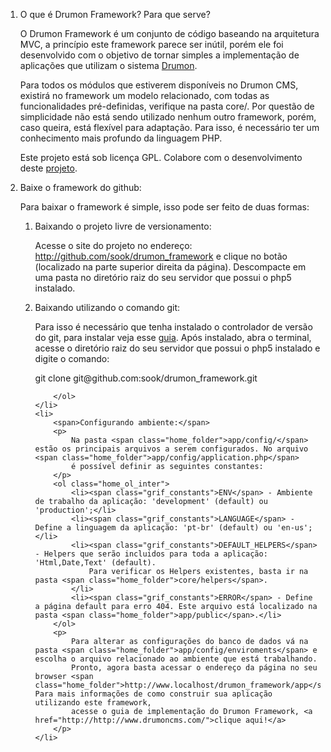<ol>
	<li>
		<span>O que é Drumon Framework? Para que serve?</span>
		<p>	O Drumon Framework é um conjunto de código baseando na arquitetura MVC, a princípio este framework parece 
			ser inútil, porém ele foi desenvolvido com o objetivo de tornar simples a implementação de aplicações que 
			utilizam o sistema <a href="http://www.drumoncms.com/">Drumon</a>. 
		</p>
		<p>Para todos os módulos que estiverem disponíveis no Drumon CMS, existirá no framework um modelo relacionado, com todas as funcionalidades pré-definidas, 
			verifique na pasta <span class="home_folder">core/</span>. Por questão de simplicidade não está sendo utilizado nenhum outro framework, 
			porém, caso queira, está flexível para adaptação. Para isso, é necessário ter um conhecimento mais profundo 
			da linguagem PHP.
		</p>
		<p>
			Este projeto está sob licença GPL. Colabore com o desenvolvimento deste  <a href="http://github.com/sook/drumon_framework" target="_blank">projeto</a>.
		</p>
	</li>
	<li>
		<span>Baixe o framework do github:</span>
		<p>Para baixar o framework é simple, isso pode ser feito de duas formas:</p>
		<ol class="home_ol_inter">
			<li>
				<span>Baixando o projeto livre de versionamento:</span>
				<p>Acesse o site do projeto no endereço: <a href="http://github.com/sook/drumon_framework" target="_blank">http://github.com/sook/drumon_framework</a> e clique no botão 
					<img src="media/btdwnsource.png" alt=""> (localizado na parte superior direita da página). Descompacte
					 em uma pasta no diretório raiz do seu servidor que possui o php5 instalado.
				</p>
			</li>
			<li>
				<span>Baixando utilizando o comando git:</span>
				<p>Para isso é necessário que tenha instalado o controlador de versão do  <span class="destqhome">git</span>,
					 para instalar veja esse <a href="http://book.git-scm.com/2_installing_git.html">guia</a>. Após instalado, abra o terminal, acesse o diretório raiz do seu servidor 
					que possui o php5 instalado e digite o comando: 
				</p>
				<p><span class="home_prompt">git clone git@github.com:sook/drumon_framework.git</span></p>
			</li>
			
		</ol>
	</li>
	<li>
		<span>Configurando ambiente:</span>
		<p>
			Na pasta <span class="home_folder">app/config/</span> estão os principais arquivos a serem configurados. No arquivo <span class="home_folder">app/config/application.php</span>
			é possível definir as seguintes constantes: 
		</p>
		<ol class="home_ol_inter">
			<li><span class="grif_constants">ENV</span> - Ambiente de trabalho da aplicação: 'development' (default) ou 'production';</li>
			<li><span class="grif_constants">LANGUAGE</span> - Define a linguagem da aplicação: 'pt-br' (default) ou 'en-us';</li>
			<li><span class="grif_constants">DEFAULT_HELPERS</span> - Helpers que serão incluidos para toda a aplicação: 'Html,Date,Text' (default). 
				Para verificar os Helpers existentes, basta ir na pasta <span class="home_folder">core/helpers</span>.
			</li>
			<li><span class="grif_constants">ERROR</span> - Define a página default para erro 404. Este arquivo está localizado na pasta <span class="home_folder">app/public</span>.</li>
		</ol>
		<p>
			Para alterar as configurações do banco de dados vá na pasta <span class="home_folder">app/config/enviroments</span> e escolha o arquivo relacionado ao ambiente que está trabalhando.
			Pronto, agora basta acessar o endereço da página no seu browser <span class="home_folder">http://www.localhost/drumon_framework/app</span>. Para mais informações de como construir sua aplicação utilizando este framework, 
			acesse o guia de implementação do Drumon Framework, <a href="http://http://www.drumoncms.com/">clique aqui!</a>
		</p>
	</li>
</ol>